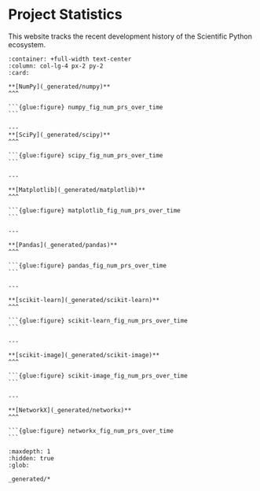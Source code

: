 # Project Statistics

This website tracks the recent development history of the Scientific Python
ecosystem.

````{panels}
:container: +full-width text-center
:column: col-lg-4 px-2 py-2
:card:

**[NumPy](_generated/numpy)**
^^^

```{glue:figure} numpy_fig_num_prs_over_time
```

---
**[SciPy](_generated/scipy)**
^^^

```{glue:figure} scipy_fig_num_prs_over_time
```

---

**[Matplotlib](_generated/matplotlib)**
^^^

```{glue:figure} matplotlib_fig_num_prs_over_time
```

---

**[Pandas](_generated/pandas)**
^^^

```{glue:figure} pandas_fig_num_prs_over_time
```

---

**[scikit-learn](_generated/scikit-learn)**
^^^

```{glue:figure} scikit-learn_fig_num_prs_over_time
```

---

**[scikit-image](_generated/scikit-image)**
^^^

```{glue:figure} scikit-image_fig_num_prs_over_time
```

---

**[NetworkX](_generated/networkx)**
^^^

```{glue:figure} networkx_fig_num_prs_over_time
```

````


```{toctree}
:maxdepth: 1
:hidden: true
:glob:

_generated/*
```
